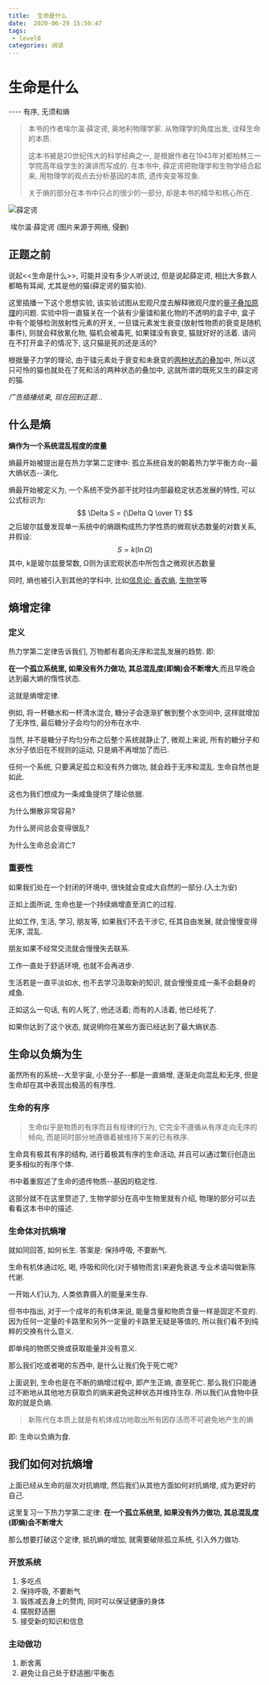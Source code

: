 ```yaml
---
title:  生命是什么
date:  2020-06-29 15:50:47
tags: 
 - level0
categories: 阅读
---
```


# 生命是什么

---- 有序, 无须和熵

> 本书的作者埃尔温·薛定谔, 奥地利物理学家. 从物理学的角度出发, 诠释生命的本质.
>
> 这本书被是20世纪伟大的科学经典之一, 是根据作者在1943年对都柏林三一学院高年级学生的演讲而写成的. 在本书中, 薛定谔把物理学和生物学结合起来, 用物理学的观点去分析基因的本质, 遗传突变等现象.
>
> 关于熵的部分在本书中只占的很少的一部分, 却是本书的精华和核心所在.

![薛定谔](https://blog-1252854030.cos.ap-chengdu.myqcloud.com/life/avatar.jpg "生命以负熵为生 --薛定谔")

​                                                    			   埃尔温·薛定谔 (图片来源于网络, 侵删)

## 正题之前

说起<<生命是什么>>, 可能并没有多少人听说过, 但是说起薛定谔, 相比大多数人都略有耳闻, 尤其是他的猫(薛定谔的猫实验).

这里插播一下这个思想实验, 该实验试图从宏观尺度去解释微观尺度的[量子叠加原理](https://zh.wikipedia.org/wiki/%E5%8F%A0%E5%8A%A0%E5%8E%9F%E7%90%86)的问题. 实验中将一直猫关在一个装有少量镭和氰化物的不透明的盒子中, 盒子中有个能够检测放射性元素的开关, 一旦镭元素发生衰变(放射性物质的衰变是随机事件), 则就会释放氰化物, 猫机会被毒死, 如果镭没有衰变, 猫就好好的活着. 请问在不打开盒子的情况下, 这只猫是死的还是活的?

根据量子力学的理论, 由于镭元素处于衰变和未衰变的[两种状态的叠加](https://zh.wikipedia.org/wiki/%E5%8F%A0%E5%8A%A0%E6%80%81)中, 所以这只可怜的猫也就处在了死和活的两种状态的叠加中, 这就所谓的既死又生的薛定谔的猫. 

_广告插播结束, 现在回到正题..._

## 什么是熵

**熵作为一个系统混乱程度的度量**

熵最开始被提出是在热力学第二定律中: 孤立系统自发的朝着热力学平衡方向--最大熵状态--演化.

熵最开始被定义为, 一个系统不受外部干扰时往内部最稳定状态发展的特性, 可以公式标识为:
$$
\Delta S = {\Delta Q \over T}
$$
之后玻尔兹曼发现单一系统中的熵跟构成热力学性质的微观状态数量的对数关系, 并假设:
$$
S=k(\ln \Omega)
$$
其中, k是玻尔兹曼常数, Ω则为该宏观状态中所包含之微观状态数量

同时, 熵也被引入到其他的学科中, 比如[信息论: 香农熵](https://zh.wikipedia.org/wiki/%E7%86%B5_(%E4%BF%A1%E6%81%AF%E8%AE%BA)), [生物学](https://zh.wikipedia.org/wiki/%E7%86%B5_(%E7%94%9F%E7%89%A9%E5%AD%B8))等

## 熵增定律

### 定义

热力学第二定律告诉我们, 万物都有着向无序和混乱发展的趋势. 即: 

**在一个孤立系统里, 如果没有外力做功, 其总混乱度(即熵)会不断增大**,而且早晚会达到最大熵的惰性状态.

这就是熵增定律.

例如, 将一杯糖水和一杯清水混合, 糖分子会逐渐扩散到整个水空间中, 这样就增加了无序性, 最后糖分子会均匀的分布在水中.

当然, 并不是糖分子均匀分布之后整个系统就静止了, 微观上来说, 所有的糖分子和水分子依旧在不规则的运动, 只是熵不再增加了而已.

任何一个系统, 只要满足孤立和没有外力做功, 就会趋于无序和混乱. 生命自然也是如此.

这也为我们想成为一条咸鱼提供了理论依据.

为什么懒散非常容易?

为什么房间总会变得很乱?

为什么生命总会消亡?

### 重要性

如果我们处在一个封闭的环境中, 很快就会变成大自然的一部分.(入土为安)

正如上面所说, 生命也是一个持续熵增直至消亡的过程. 

比如工作, 生活, 学习, 朋友等, 如果我们不去干涉它, 任其自由发展, 就会慢慢变得无序, 混乱.

朋友如果不经常交流就会慢慢失去联系.

工作一直处于舒适环境, 也就不会再进步.

生活若是一直平淡如水, 也不去学习汲取新的知识, 就会慢慢变成一条不会翻身的咸鱼.

正如这么一句话, 有的人死了, 他还活着; 而有的人活着, 他已经死了.

如果你达到了这个状态, 就说明你在某些方面已经达到了最大熵状态.

## 生命以负熵为生

虽然所有的系统--大至宇宙, 小至分子--都是一直熵增, 逐渐走向混乱和无序, 但是生命却在其中表现出极高的有序性.

### 生命的有序

> 生命似乎是物质的有序而且有规律的行为, 它完全不遵循从有序走向无序的倾向, 而是同时部分地遵循着被维持下来的已有秩序.

生命具有极其有序的结构, 进行着极其有序的生命活动, 并且可以通过繁衍创造出更多相似的有序个体.

书中着重叙述了生命的遗传物质--基因的稳定性.

这部分就不在这里赘述了, 生物学部分在高中生物里就有介绍, 物理的部分可以去看看这本书中的描述.

### 生命体对抗熵增

就如同回答, 如何长生. 答案是: 保持呼吸, 不要断气.

生命有机体通过吃, 喝, 呼吸和同化(对于植物而言)来避免衰退.专业术语叫做新陈代谢.

一开始人们认为, 人类依靠摄入的能量来生存.

但书中指出, 对于一个成年的有机体来说, 能量含量和物质含量一样是固定不变的. 因为任何一定量的卡路里和另外一定量的卡路里无疑是等值的, 所以我们看不到纯粹的交换有什么意义.

即单纯的物质交换或获取能量并没有意义.

那么我们吃或者喝的东西中, 是什么让我们免于死亡呢?

上面说到, 生命也是在不断的熵增过程中, 即产生正熵, 直至死亡. 那么我们只能通过不断地从其他地方获取负的熵来避免这种状态并维持生存. 所以我们从食物中获取的就是负熵.

> 新陈代在本质上就是有机体成功地取出所有因存活而不可避免地产生的熵

即: 生命以负熵为食.

## 我们如何对抗熵增

上面已经从生命的层次对抗熵增, 然后我们从其他方面如何对抗熵增, 成为更好的自己.

这里复习一下热力学第二定律: **在一个孤立系统里, 如果没有外力做功, 其总混乱度(即熵)会不断增大**

那么想要打破这个定律, 抵抗熵的增加, 就需要破除孤立系统, 引入外力做功.

### 开放系统

1. 多吃点
2. 保持呼吸, 不要断气
3. 锻炼减去身上的赘肉, 同时可以保证健康的身体
4. 摆脱舒适圈
5. 接受新的知识和信息

### 主动做功

1. 断舍离
2. 避免让自己处于舒适圈/平衡态